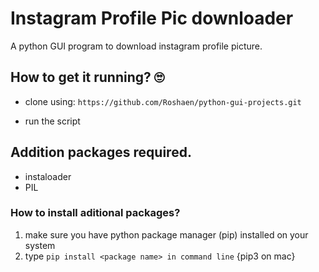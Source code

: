 # Instagram Profile Pic downloader


A python GUI program to download instagram profile picture.

## How to get it running? 🙄


* clone using: `https://github.com/Roshaen/python-gui-projects.git`


* run the script

## Addition packages required.

* instaloader
* PIL

### How to install aditional packages?

1. make sure you have python package manager (pip) installed on your system
2. type `pip install <package name> in command line` {pip3 on mac}